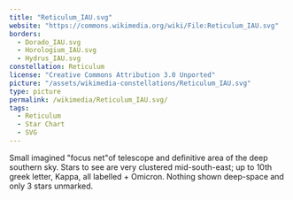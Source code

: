 ```yaml
---
title: "Reticulum_IAU.svg"
website: "https://commons.wikimedia.org/wiki/File:Reticulum_IAU.svg"
borders:
  - Dorado_IAU.svg
  - Horologium_IAU.svg
  - Hydrus_IAU.svg
constellation: Reticulum
license: "Creative Commons Attribution 3.0 Unported"
picture: "/assets/wikimedia-constellations/Reticulum_IAU.svg"
type: picture
permalink: /wikimedia/Reticulum_IAU.svg/
tags:
  - Reticulum
  - Star Chart
  - SVG
---
```

Small imagined "focus net"of telescope and definitive area of the deep southern sky. Stars to see are very clustered mid-south-east; up to 10th greek letter, Kappa, all labelled + Omicron. Nothing shown deep-space and only 3 stars unmarked.
